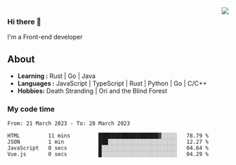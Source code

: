 <img align='right' src="https://github-readme-stats.vercel.app/api?username=strugglebak&show_icons=true">

### Hi there 👋

I'm a Front-end developer

## About

-  **Learning :** Rust | Go | Java
-  **Languages :** JavaScript | TypeScript | Rust | Python | Go | C/C++
-  **Hobbies:** Death Stranding | Ori and the Blind Forest

### My code time

<!--START_SECTION:waka-->

```text
From: 21 March 2023 - To: 28 March 2023

HTML         11 mins         ███████████████████▓░░░░░   78.79 %
JSON         1 min           ███░░░░░░░░░░░░░░░░░░░░░░   12.27 %
JavaScript   0 secs          █░░░░░░░░░░░░░░░░░░░░░░░░   04.64 %
Vue.js       0 secs          █░░░░░░░░░░░░░░░░░░░░░░░░   04.29 %
```

<!--END_SECTION:waka-->
